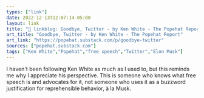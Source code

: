 ```yaml
---
types: ["link"]
date: 2022-12-13T12:07:14-05:00
layout: link
title: "🔗 linkblog: Goodbye, Twitter - by Ken White - The Popehat Report'"
art_title: "Goodbye, Twitter - by Ken White - The Popehat Report"
art_link: "https://popehat.substack.com/p/goodbye-twitter"
sources: ["popehat.substack.com"]
tags: ["Ken White","Popehat","free speech","Twitter","Elon Musk"]
---
```

I haven't been following Ken White as much as I used to, but this reminds me why I appreciate his perspective. This is someone who knows what free speech is and advocates for it, not someone who uses it as a buzzword justification for reprehensible behavior, à la Musk.  
 

